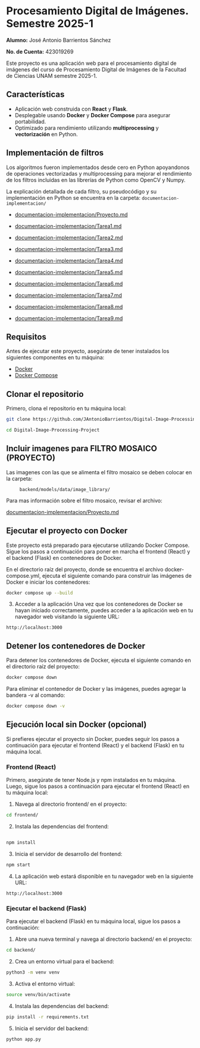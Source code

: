 # Procesamiento Digital de Imágenes. Semestre 2025-1  

**Alumno:** José Antonio Barrientos Sánchez

**No. de Cuenta:** 423019269

Este proyecto es una aplicación web para el procesamiento digital de imágenes del curso de Procesamiento Digital de Imágenes de la Facultad de Ciencias UNAM semestre 2025-1.

## Características

- Aplicación web construida con **React** y **Flask**.
- Desplegable usando **Docker** y **Docker Compose** para asegurar portabilidad.
- Optimizado para rendimiento utilizando **multiprocessing** y **vectorización** en Python.

## Implementación de filtros

Los algoritmos fueron implementados desde cero en Python apoyandonos de operaciones vectorizadas y multiprocessing para mejorar el rendimiento de los filtros incluidas en las librerías de Python como OpenCV y Numpy.

La explicación detallada de cada filtro, su pseudocódigo y su implementación en Python se encuentra en la carpeta: `documentacion-implementacion/`

- [documentacion-implementacion/Proyecto.md](documentacion-implementacion/Proyecto.md)

- [documentacion-implementacion/Tarea1.md](documentacion-implementacion/Tarea1.md)

- [documentacion-implementacion/Tarea2.md](documentacion-implementacion/Tarea2.md)

- [documentacion-implementacion/Tarea3.md](documentacion-implementacion/Tarea3.md)

- [documentacion-implementacion/Tarea4.md](documentacion-implementacion/Tarea4.md)

- [documentacion-implementacion/Tarea5.md](documentacion-implementacion/Tarea5.md)

- [documentacion-implementacion/Tarea6.md](documentacion-implementacion/Tarea6.md)

- [documentacion-implementacion/Tarea7.md](documentacion-implementacion/Tarea7.md)

- [documentacion-implementacion/Tarea8.md](documentacion-implementacion/Tarea8.md)

- [documentacion-implementacion/Tarea9.md](documentacion-implementacion/Tarea9.md)




## Requisitos

Antes de ejecutar este proyecto, asegúrate de tener instalados los siguientes componentes en tu máquina:

- [Docker](https://www.docker.com/)
- [Docker Compose](https://docs.docker.com/compose/)

## Clonar el repositorio

Primero, clona el repositorio en tu máquina local:

```bash
git clone https://github.com/JAntonioBarrientos/Digital-Image-Processing-Project.git

cd Digital-Image-Processing-Project

```

## Incluir imagenes para FILTRO MOSAICO (PROYECTO)

Las imagenes con las que se alimenta el filtro mosaico se deben colocar en la carpeta:
    
```
     backend/models/data/image_library/
```

Para mas información sobre el filtro mosaico, revisar el archivo:

[documentacion-implementacion/Proyecto.md](documentacion-implementacion/Proyecto.md)


## Ejecutar el proyecto con Docker

Este proyecto está preparado para ejecutarse utilizando Docker Compose. Sigue los pasos a continuación para poner en marcha el frontend (React) y el backend (Flask) en contenedores de Docker.

En el directorio raíz del proyecto, donde se encuentra el archivo docker-compose.yml, ejecuta el siguiente comando para construir las imágenes de Docker e iniciar los contenedores:

```bash
docker compose up --build
```


3. Acceder a la aplicación
Una vez que los contenedores de Docker se hayan iniciado correctamente, puedes acceder a la aplicación web en tu navegador web visitando la siguiente URL:

```
http://localhost:3000
```

## Detener los contenedores de Docker

Para detener los contenedores de Docker, ejecuta el siguiente comando en el directorio raíz del proyecto:

```bash
docker compose down
```

Para eliminar el contenedor de Docker y las imágenes, puedes agregar la bandera -v al comando:

```bash
docker compose down -v
```




## Ejecución local sin Docker (opcional)

Si prefieres ejecutar el proyecto sin Docker, puedes seguir los pasos a continuación para ejecutar el frontend (React) y el backend (Flask) en tu máquina local.

### Frontend (React)

Primero, asegúrate de tener Node.js y npm instalados en tu máquina. Luego, sigue los pasos a continuación para ejecutar el frontend (React) en tu máquina local:

1. Navega al directorio frontend/ en el proyecto:

```bash
cd frontend/
```

2. Instala las dependencias del frontend:

```bash

npm install
```

3. Inicia el servidor de desarrollo del frontend:

```bash
npm start
```
4. La aplicación web estará disponible en tu navegador web en la siguiente URL:

```
http://localhost:3000
```

### Ejecutar el backend (Flask)

Para ejecutar el backend (Flask) en tu máquina local, sigue los pasos a continuación:

1. Abre una nueva terminal y navega al directorio backend/ en el proyecto:

```bash
cd backend/
```

2. Crea un entorno virtual para el backend:

```bash
python3 -m venv venv
```

3. Activa el entorno virtual:

```bash
source venv/bin/activate
```

4. Instala las dependencias del backend:

```bash
pip install -r requirements.txt
```

5. Inicia el servidor del backend:

```bash
python app.py
```


